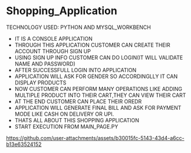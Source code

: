 # Shopping_Application
TECHNOLOGY USED: PYTHON AND MYSQL_WORKBENCH
- IT IS A CONSOLE APPLICATION
- THROUGH THIS APPLICATION CUSTOMER CAN CREATE THEIR ACCOUNT THROUGH SIGN UP
- USING SIGN UP INFO CUSTOMER CAN DO LOGIN(IT WILL VALIDATE NAME AND PASSWORD)
- AFTER SUCCESSFULL LOGIN INTO APPLICATION
- APPLICATION WILL ASK FOR GENDER SO ACCORDINGLLY IT CAN DISPLAY PRODUCTS
- NOW CUSTOMER CAN PERFORM MANY OPERATIONS LIKE ADDING MULTIPLE PRODUCT INTO THEIR CART,THEY CAN VIEW THEIR CART
- AT THE END CUSTOMER CAN PLACE THEIR OREDR
- APPLICATION WILL GENERATE FINAL BILL AND ASK FOR PAYMENT MODE LIKE CASH ON DELIVERY OR UPI.
- THATS ALL ABOUT THIS SHOPPING APPLICATION
- START EXECUTION FROM MAIN_PAGE.PY


https://github.com/user-attachments/assets/b30015fc-5143-43d4-a6cc-b13e63524152

